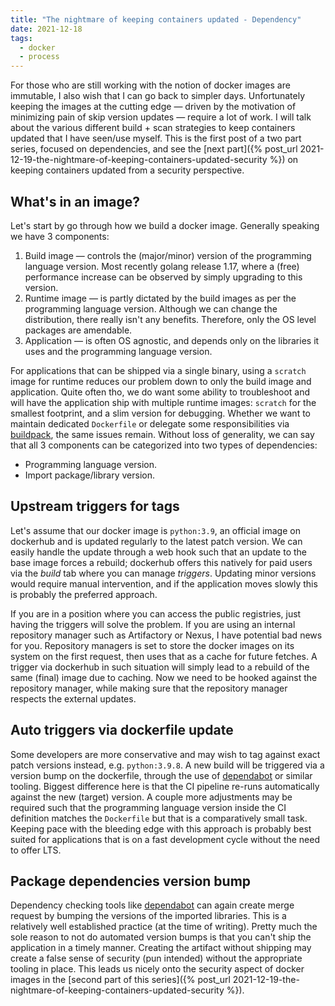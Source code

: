 ```yaml
---
title: "The nightmare of keeping containers updated - Dependency"
date: 2021-12-18
tags:
  - docker
  - process
---
```


For those who are still working with the notion of docker images are immutable, I also wish that
I can go back to simpler days.  Unfortunately keeping the images at the cutting edge &mdash;
driven by the motivation of minimizing pain of skip version updates &mdash; require a lot of work.
I will talk about the various different build + scan strategies to keep containers updated that I
have seen/use myself.  This is the first post of a two part series, focused on dependencies, and see the
[next part]({% post_url 2021-12-19-the-nightmare-of-keeping-containers-updated-security %})
on keeping containers updated from a security perspective.

## What's in an image?

Let's start by go through how we build a docker image.  Generally speaking we have 3 components:
 1. Build image &mdash; controls the (major/minor) version of the programming language version.  Most
    recently golang release 1.17, where a (free) performance increase can be observed by simply upgrading
    to this version.
 2. Runtime image &mdash; is partly dictated by the build images as per the programming language version.
    Although we can change the distribution, there really isn't any benefits.  Therefore, only the OS level
    packages are amendable.
 3. Application &mdash; is often OS agnostic, and depends only on the libraries it uses and the programming
    language version.

For applications that can be shipped via a single binary, using a `scratch` image for runtime
reduces our problem down to only the build image and application. Quite often tho, we do want
some ability to troubleshoot and will have the application ship with multiple runtime images: `scratch`
for the smallest footprint, and a slim version for debugging. Whether we want to maintain
dedicated `Dockerfile` or delegate some responsibilities via 
[buildpack](buildpack.io), the same issues remain.  Without loss of generality, we can say
that all 3 components can be categorized into two types of dependencies:
  * Programming language version. 
  * Import package/library version.
 
## Upstream triggers for tags

Let's assume that our docker image is `python:3.9`, an official image on dockerhub and is updated regularly
to the latest patch version.  We can easily handle the update through a web hook such that an update to the
base image forces a rebuild; dockerhub offers this natively for paid users via the *build* tab where
you can manage *triggers*.  Updating minor versions would require manual intervention, and if the application
moves slowly this is probably the preferred approach.

If you are in a position where you can access the public registries, just having the triggers will solve
the problem.  If you are using an internal repository manager such as Artifactory or Nexus, I have potential
bad news for you.  Repository managers is set to store the docker images on its system on the first request,
then uses that as a cache for future fetches. A trigger via dockerhub in such situation will simply lead
to a rebuild of the same (final) image due to caching.   Now we need to be hooked against the repository
manager, while making sure that the repository manager respects the external updates.

## Auto triggers via dockerfile update

Some developers are more conservative and may wish to tag against exact patch versions instead,
e.g. `python:3.9.8`.  A new build will be triggered via a version bump on the dockerfile, through the
use of
[dependabot](https://docs.github.com/en/code-security/supply-chain-security/keeping-your-dependencies-updated-automatically/configuration-options-for-dependency-updates#configuration-options-for-private-registries)
or similar tooling. Biggest difference here is that the CI pipeline re-runs automatically against the new
(target) version.  A couple more adjustments may be required such that the programming language version inside
the CI definition matches the `Dockerfile` but that is a comparatively small task. Keeping pace with the bleeding
edge with this approach is probably best suited for applications that is on a fast development cycle without the
need to offer LTS.

## Package dependencies version bump

Dependency checking tools like
[dependabot](https://docs.github.com/en/code-security/supply-chain-security/keeping-your-dependencies-updated-automatically/configuration-options-for-dependency-updates#configuration-options-for-private-registries)
can again create merge request by bumping the versions of the imported libraries. This is a relatively well
established practice (at the time of writing).  Pretty much the sole reason to not do automated version bumps
is that you can't ship the application in a timely manner.  Creating the artifact without shipping may create
a false sense of security (pun intended) without the appropriate tooling in place. This leads us nicely onto
the security aspect of docker images in the
[second part of this series]({% post_url 2021-12-19-the-nightmare-of-keeping-containers-updated-security %}).
